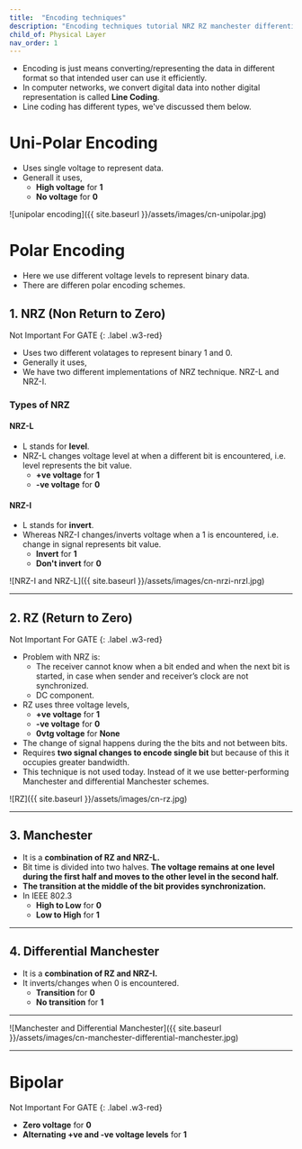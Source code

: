 ```yaml
---
title:  "Encoding techniques"
description: "Encoding techniques tutorial NRZ RZ manchester differential manchester"
child_of: Physical Layer
nav_order: 1
---
```


- Encoding is just means converting/representing the data in different format so that intended user can use it efficiently.
- In computer networks, we convert digital data into nother digital representation is called **Line Coding**.
- Line coding has different types, we've discussed them below.

# Uni-Polar Encoding

- Uses single voltage to represent data.
- Generall it uses,
    - **High voltage** for **1**
    - **No voltage** for **0**

![unipolar encoding]({{ site.baseurl }}/assets/images/cn-unipolar.jpg)


# Polar Encoding

- Here we use different voltage levels to represent binary data.
- There are differen polar encoding schemes.

## 1. NRZ (Non Return to Zero)

Not Important For GATE
{: .label .w3-red}

- Uses two different volatages to represent binary 1 and 0.
- Generally it uses,
- We have two different implementations of NRZ technique. NRZ-L and NRZ-I.

### Types of NRZ

#### NRZ-L

- L stands for **level**.
- NRZ-L changes voltage level at when a different bit is encountered, i.e. level represents the bit value.
    - **+ve voltage** for **1**
    - **-ve voltage** for **0**

#### NRZ-I

- L stands for **invert**.
- Whereas NRZ-I changes/inverts voltage when a 1 is encountered, i.e. change in signal represents bit value. 
    - **Invert** for **1**
    - **Don't invert** for **0**

![NRZ-I and NRZ-L]({{ site.baseurl }}/assets/images/cn-nrzi-nrzl.jpg)

***

## 2. RZ (Return to Zero)

Not Important For GATE
{: .label .w3-red}

- Problem with NRZ is:
    - The receiver cannot know when a bit ended and when the next bit is started, in case when sender and receiver’s clock are not synchronized.
    - DC component.
- RZ uses three voltage levels, 
    - **+ve voltage** for **1**
    - **-ve voltage** for **0**
    - **0vtg voltage** for **None**
- The change of signal happens during the the bits and not between bits.
- Requires **two signal changes to encode single bit** but because of this it occupies greater bandwidth.
- This technique is not used today. Instead of it we use better-performing Manchester and differential Manchester schemes.

![RZ]({{ site.baseurl }}/assets/images/cn-rz.jpg)


***

## 3. Manchester

- It is a **combination of  RZ and NRZ-L.**
- Bit time is divided into two halves. **The voltage remains at one level during the first half and moves to the other level in the second half.**
- **The transition at the middle of the bit provides synchronization.**
- In IEEE 802.3 
    - **High to Low** for **0**
    - **Low to High** for **1** 
    
***

## 4. Differential Manchester

- It is a **combination of RZ and NRZ-I.**
- It inverts/changes when 0 is encountered.
    - **Transition** for **0**
    - **No transition** for **1**

***

![Manchester and Differential Manchester]({{ site.baseurl }}/assets/images/cn-manchester-differential-manchester.jpg)

***

# Bipolar

Not Important For GATE
{: .label .w3-red}

- **Zero voltage** for **0**
- **Alternating +ve and -ve voltage levels** for **1**


